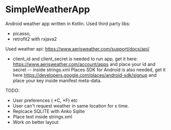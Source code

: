 # SimpleWeatherApp

Android weather app written in Kotlin.
Used third party libs: 
- picasso, 
- retrofit2 with rxjava2

Used weather api: https://www.aerisweather.com/support/docs/api/

- client_id and client_secret is needed to run app, get it here: https://www.aerisweather.com/account/apps and place your id and secret -- inside strings.xml
Places SDK for Android is also needed, get it here https://developers.google.com/places/android-sdk/signup and place your key inside manifest meta-data.

TODO:
- User preferences ( *C, *F) etc
- User can't request weather in same location for x time.
- Replcace SQLITE with Anko Sqlite 
- Place text inside strings.xml
- Work on better layout
